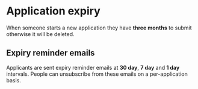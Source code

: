 # Application expiry

When someone starts a new application they have **three months** to submit otherwise it will be deleted.

## Expiry reminder emails

Applicants are sent expiry reminder emails at **30 day**, **7 day** and **1 day** intervals. People can unsubscribe from these emails on a per-application basis.
